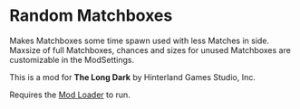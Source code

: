 # Random Matchboxes

Makes Matchboxes some time spawn used with less Matches in side. Maxsize of full Matchboxes, chances and sizes for unused Matchboxes are customizable in the ModSettings.


This is a mod for **The Long Dark** by Hinterland Games Studio, Inc.





Requires the [Mod Loader](https://github.com/zeobviouslyfakeacc/ModLoaderInstaller) to run.
